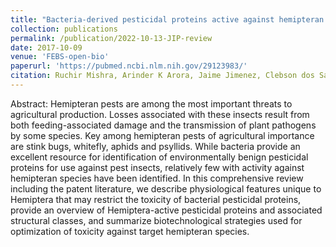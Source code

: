 ```yaml
---
title: "Bacteria-derived pesticidal proteins active against hemipteran pests"
collection: publications
permalink: /publication/2022-10-13-JIP-review
date: 2017-10-09
venue: 'FEBS-open-bio'
paperurl: 'https://pubmed.ncbi.nlm.nih.gov/29123983/'
citation: Ruchir Mishra, Arinder K Arora, Jaime Jimenez, Clebson dos Santos Tavares, Rahul Banerjee, Suresh Panneerselvam, Bryony C Bonning ",Bacteria-derived pesticidal proteins active against hemipteran pests, Journal of Invertebrate Pathology 2022/10/13'
---
```



Abstract: Hemipteran pests are among the most important threats to agricultural production. Losses associated 
with these insects result from both feeding-associated damage and the transmission of plant pathogens by some 
species. Key among hemipteran pests of agricultural importance are stink bugs, whitefly, aphids and psyllids. 
While bacteria provide an excellent resource for identification of environmentally benign pesticidal proteins 
for use against pest insects, relatively few with activity against hemipteran species have been identified. 
In this comprehensive review including the patent literature, we describe physiological features unique to Hemiptera 
that may restrict the toxicity of bacterial pesticidal proteins, provide an overview of Hemiptera-active pesticidal 
proteins and associated structural classes, and summarize biotechnological strategies used for optimization of toxicity 
against target hemipteran species.
